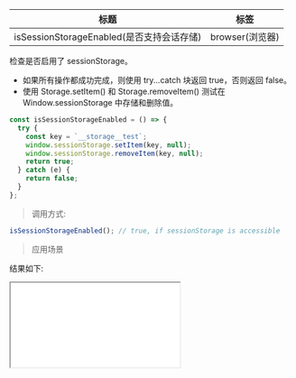 | 标题                                      | 标签            |
| ----------------------------------------- | --------------- |
| isSessionStorageEnabled(是否支持会话存储) | browser(浏览器) |

检查是否启用了 sessionStorage。

- 如果所有操作都成功完成，则使用 try...catch 块返回 true，否则返回 false。
- 使用 Storage.setItem() 和 Storage.removeItem() 测试在 Window.sessionStorage 中存储和删除值。

```js
const isSessionStorageEnabled = () => {
  try {
    const key = `__storage__test`;
    window.sessionStorage.setItem(key, null);
    window.sessionStorage.removeItem(key, null);
    return true;
  } catch (e) {
    return false;
  }
};
```

> 调用方式:

```js
isSessionStorageEnabled(); // true, if sessionStorage is accessible
```

> 应用场景

<div class="code-editor" data-url="codes/javascript/html/isSessionStorageEnabled.html" data-language="html"></div>

结果如下:

<iframe src="codes/javascript/html/isSessionStorageEnabled.html"></iframe>
